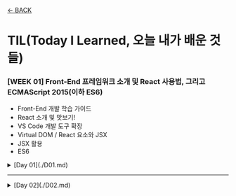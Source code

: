 [← BACK](../README.md)

# TIL(Today I Learned, 오늘 내가 배운 것들)

### [WEEK 01] Front-End 프레임워크 소개 및 React 사용법, 그리고 ECMAScript 2015(이하 ES6) 
+ Front-End 개발 학습 가이드
+ React 소개 및 맛보기!
+ VS Code 개발 도구 확장
+ Virtual DOM / React 요소와 JSX
+ JSX 활용
+ ES6

<details>
<summary>[Day 01](./D01.md)
</summary>

+ React 학습에 앞서 공부해야 할 것들!
+ Front-End 개발 학습 로드맵 
+ 프로그래밍 언어 환경 
+ 프레임워크를 사용하는 이유 
</details>

---------------------------------------
<details>
<summary> [Day 02](./D02.md) </summary>

+ React 소개 
+ React 러닝 다이어그램 
+ React 컴포넌트와 요소 
+ React 컴포넌트 구조 이해 및 활용
+ React 컴포넌트와 전달 속성(props) 
+ React 프로젝트 생성 with CRA
+ React 프로젝트 디렉토리 구조
</details>